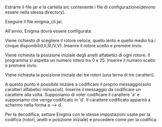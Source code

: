 Estrarre il file jar e la cartella src contenente i file di configurazione(devono essere nella stessa directory).

Eseguire il file enigma_cli.jar.

All'avvio, Enigma dovrà essere configurata.

Viene richiesto di scegliere il rotore veloce, quello lento e quello medio tra i cinque disponibili(I,II,III,IV,V).
Inserire il rotore scelto e premere invio.

Viene richiesta la posizione iniziale degli anelli alfabetici di ogni rotore. Il programma si aspetta un numero intero tra 0 e 25.
Inserire il numero scelto e premere invio.

Viene richiesta la posizione iniziale dei tre rotori (una terna di tre caratteri).

A questo punto è possibile iniziare a codificare il proprio messaggio(solo caratteri alfabetici minuscoli). 
Inserire il messaggio da codificare un carattere alla volta. Supponiamo di voler codificare il carattere 'a' e supponiamo che venga codificato in 'd'.
Il carattere codificato apparirà a schermo nella forma a --> d.

Per la decodifica, settare Enigma con le stesse impostazioni usate per la codifica (rotori, anelli e posizione iniziale) e procedere come per la codifica.